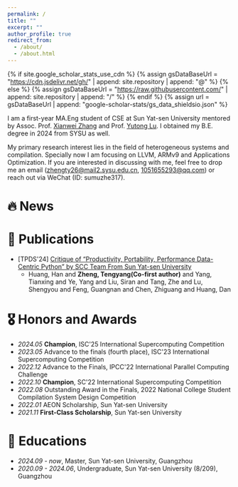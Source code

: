 ```yaml
---
permalink: /
title: ""
excerpt: ""
author_profile: true
redirect_from: 
  - /about/
  - /about.html
---
```


{% if site.google_scholar_stats_use_cdn %}
{% assign gsDataBaseUrl = "https://cdn.jsdelivr.net/gh/" | append: site.repository | append: "@" %}
{% else %}
{% assign gsDataBaseUrl = "https://raw.githubusercontent.com/" | append: site.repository | append: "/" %}
{% endif %}
{% assign url = gsDataBaseUrl | append: "google-scholar-stats/gs_data_shieldsio.json" %}

<span class='anchor' id='about-me'></span>


I am a first-year MA.Eng student of CSE at Sun Yat-sen University mentored by Assoc. Prof. [Xianwei Zhang](https://xianweiz.github.io/) and Prof. [Yutong Lu](https://cse.sysu.edu.cn/teacher/LuYutong). I obtained my B.E. degree in 2024 from SYSU as well.

My primary research interest lies in the field of heterogeneous systems and compilation. Specially now I am focusing on LLVM, ARMv9 and Applications Optimization. If you are interested in discussing with me, feel free to drop me an email (zhengty26@mail2.sysu.edu.cn, 1051655293@qq.com) or reach out via WeChat (ID: sumuzhe317).


# 🔥 News
<!--
- *2022.02*: &nbsp;🎉🎉 Lorem ipsum dolor sit amet, consectetur adipiscing elit. Vivamus ornare aliquet ipsum, ac tempus justo dapibus sit amet. 
- *2022.02*: &nbsp;🎉🎉 Lorem ipsum dolor sit amet, consectetur adipiscing elit. Vivamus ornare aliquet ipsum, ac tempus justo dapibus sit amet. 
-->

# 📝 Publications 
<!--
<div class='paper-box'><div class='paper-box-image'><div><div class="badge">CVPR 2016</div><img src='images/500x300.png' alt="sym" width="100%"></div></div>
<div class='paper-box-text' markdown="1">

[Deep Residual Learning for Image Recognition](https://openaccess.thecvf.com/content_cvpr_2016/papers/He_Deep_Residual_Learning_CVPR_2016_paper.pdf)

**Kaiming He**, Xiangyu Zhang, Shaoqing Ren, Jian Sun

[**Project**](https://scholar.google.com/citations?view_op=view_citation&hl=zh-CN&user=DhtAFkwAAAAJ&citation_for_view=DhtAFkwAAAAJ:ALROH1vI_8AC) <strong><span class='show_paper_citations' data='DhtAFkwAAAAJ:ALROH1vI_8AC'></span></strong>
- Lorem ipsum dolor sit amet, consectetur adipiscing elit. Vivamus ornare aliquet ipsum, ac tempus justo dapibus sit amet. 
</div>
</div>

- [Lorem ipsum dolor sit amet, consectetur adipiscing elit. Vivamus ornare aliquet ipsum, ac tempus justo dapibus sit amet](https://github.com), A, B, C, **CVPR 2020**
-->
- \[TPDS'24\] [Critique of “Productivity, Portability, Performance Data-Centric Python” by SCC Team From Sun Yat-sen University](https://ieeexplore.ieee.org/abstract/document/10457928/)
  - Huang, Han and **Zheng, Tengyang(Co-first author)** and Yang, Tianxing and Ye, Yang and Liu, Siran and Tang, Zhe and Lu, Shengyou and Feng, Guangnan and Chen, Zhiguang and Huang, Dan

# 🎖 Honors and Awards
<!--
- *2021.10* Lorem ipsum dolor sit amet, consectetur adipiscing elit. Vivamus ornare aliquet ipsum, ac tempus justo dapibus sit amet. 
- *2021.09* Lorem ipsum dolor sit amet, consectetur adipiscing elit. Vivamus ornare aliquet ipsum, ac tempus justo dapibus sit amet. 
-->
- *2024.05* **Champion**, ISC'25 International Supercomputing Competition
- *2023.05* Advance to the finals (fourth place), ISC'23 International Supercomputing Competition
- *2022.12* Advance to the Finals, IPCC'22 International Parallel Computing Challenge
- *2022.10* **Champion**, SC'22 International Supercomputing Competition
- *2022.08* Outstanding Award in the Finals, 2022 National College Student Compilation System Design Competition
- *2022.01* AEON Scholarship, Sun Yat-sen University
- *2021.11* **First-Class Scholarship**, Sun Yat-sen University

# 📖 Educations
<!--
- *2019.06 - 2022.04 (now)*, Lorem ipsum dolor sit amet, consectetur adipiscing elit. Vivamus ornare aliquet ipsum, ac tempus justo dapibus sit amet. 
- *2015.09 - 2019.06*, Lorem ipsum dolor sit amet, consectetur adipiscing elit. Vivamus ornare aliquet ipsum, ac tempus justo dapibus sit amet. 
-->
- *2024.09 - now*, Master, Sun Yat-sen University, Guangzhou
- *2020.09 - 2024.06*, Undergraduate, Sun Yat-sen University (8/209), Guangzhou
<!--
# 💬 Invited Talks

- *2021.06*, Lorem ipsum dolor sit amet, consectetur adipiscing elit. Vivamus ornare aliquet ipsum, ac tempus justo dapibus sit amet. 
- *2021.03*, Lorem ipsum dolor sit amet, consectetur adipiscing elit. Vivamus ornare aliquet ipsum, ac tempus justo dapibus sit amet.  \| [\[video\]](https://github.com/)
-->
<!--
# 💻 Internships

- *2019.05 - 2020.02*, [Lorem](https://github.com/), China.
-->

